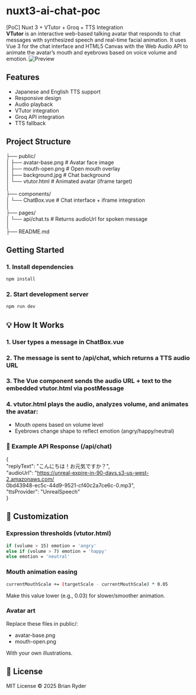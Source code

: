 # nuxt3-ai-chat-poc
[PoC] Nuxt 3 + VTutor + Groq + TTS Integration  
    **VTutor** is an interactive web-based talking avatar that responds to chat messages with synthesized speech and real-time facial animation. It uses Vue 3 for the chat interface and HTML5 Canvas with the Web Audio API to animate the avatar’s mouth and eyebrows based on voice volume and emotion.
![Preview](https://prnt.sc/3kac7ds6i2ls)


## Features
- Japanese and English TTS support
- Responsive design
- Audio playback
- VTutor integration
- Groq API integration
- TTS fallback


## Project Structure

├── public/<br>
│ ├── avatar-base.png # Avatar face image<br>
│ ├── mouth-open.png # Open mouth overlay<br>
│ ├── background.jpg # Chat background<br>
│ └── vtutor.html # Animated avatar (iframe target)<br>
│<br>
├── components/<br>
│ └── ChatBox.vue # Chat interface + iframe integration<br>
│<br>
├── pages/<br>
│ └── api/chat.ts # Returns audioUrl for spoken message<br>
│<br>
├── README.md<br>

## Getting Started

### 1. Install dependencies

```bash
npm install
```
### 2. Start development server

```bash
npm run dev
```

## 💡 How It Works
### 1. User types a message in ChatBox.vue
### 2. The message is sent to /api/chat, which returns a TTS audio URL
### 3. The Vue component sends the audio URL + text to the embedded vtutor.html via postMessage
### 4. vtutor.html plays the audio, analyzes volume, and animates the avatar:
- Mouth opens based on volume level
- Eyebrows change shape to reflect emotion (angry/happy/neutral)

### 🧪 Example API Response (/api/chat)
{<br>
  "replyText": "こんにちは！お元気ですか？",<br>
  "audioUrl": "https://unreal-expire-in-90-days.s3-us-west-2.amazonaws.com/<br>0bd43948-ec5c-44d9-9521-cf40c2a7ce6c-0.mp3",<br>
  "ttsProvider": "UnrealSpeech"<br>
}

## 🔧 Customization
### Expression thresholds (vtutor.html)
```bash
if (volume > 15) emotion = 'angry'
else if (volume > 7) emotion = 'happy'
else emotion = 'neutral'
```
### Mouth animation easing

```bash
currentMouthScale += (targetScale - currentMouthScale) * 0.05
```
Make this value lower (e.g., 0.03) for slower/smoother animation.

### Avatar art
Replace these files in public/:

- avatar-base.png
- mouth-open.png <br>

With your own illustrations.

## 📜 License

MIT License © 2025 Brian Ryder